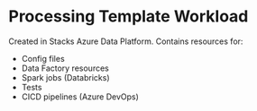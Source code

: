 # Processing Template Workload

Created in Stacks Azure Data Platform. Contains resources for:

* Config files
* Data Factory resources
* Spark jobs (Databricks)
* Tests
* CICD pipelines (Azure DevOps)
